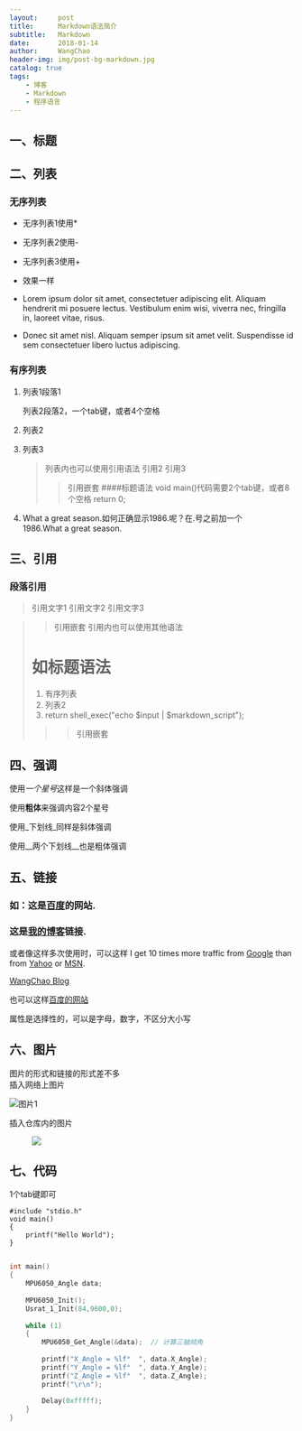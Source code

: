 ```yaml
---
layout:     post
title:      Markdown语法简介
subtitle:   Markdown
date:       2018-01-14
author:     WangChao
header-img: img/post-bg-markdown.jpg
catalog: true
tags:
    - 博客
    - Markdown
    - 程序语言
---
```


## 一、标题



## 二、列表
### 无序列表
* 无序列表1使用*
- 无序列表2使用-
+ 无序列表3使用+
* 效果一样

*   Lorem ipsum dolor sit amet, consectetuer adipiscing elit.
	Aliquam hendrerit mi posuere lectus. Vestibulum enim wisi,
	viverra nec, fringilla in, laoreet vitae, risus.
*   Donec sit amet nisl. Aliquam semper ipsum sit amet velit.
    Suspendisse id sem consectetuer libero luctus adipiscing.
### 有序列表

1. 列表1段落1


    列表2段落2，一个tab键，或者4个空格
2. 列表2
3. 列表3
	>列表内也可以使用引用语法
	>引用2
	>引用3
	>>引用嵌套
	>####标题语法
			void main()代码需要2个tab键，或者8个空格
			    return 0;
1986. What a great season.如何正确显示1986.呢？在.号之前加一个\
1986\.What a great season.


## 三、引用


### 段落引用

> 引用文字1
> 引用文字2
> 引用文字3

>>引用嵌套
>引用内也可以使用其他语法
># 如标题语法
>1.  有序列表
>2.  列表2
>3.  return shell_exec("echo $input | $markdown_script");
>>>引用嵌套


## 四、强调 ##

使用*一个星号*这样是一个斜体强调

使用**粗体**来强调内容2个星号

使用_下划线_同样是斜体强调		

使用__两个下划线__也是粗体强调


## 五、链接

### 如：这是[百度](http://www.baidu.com/ "Baidu")的网站.
### 这是[我的博客][4]链接.

或者像这样多次使用时，可以这样
I get 10 times more traffic from [Google][1] than from
[Yahoo][2] or [MSN][3].

[WangChao Blog][4]

也可以这样[百度的网站][baidu]

属性是选择性的，可以是字母，数字，不区分大小写

[1]: http://google.com  "Google"
[2]: http://search.yahoo.com "Yahoo Search"
[3]: http://search.msn.com/ "MSN Search"
[4]: http://whik.gitee.io/ "My Blog"
[baidu]: http://baidu.com "Baidu"

## 六、图片

图片的形式和链接的形式差不多
<br>
插入网络上图片

![图片1](http://img1.imgtn.bdimg.com/it/u=4131634322,487666839&fm=27&gp=0.jpg "图片1")


插入仓库内的图片

<figure>
<a><img src="{{site.url}}/img/post-bg-markdown.jpg"></a>
</figure>


## 七、代码

1个tab键即可

	#include "stdio.h"
	void main()
	{
		printf("Hello World");
	}


```c

int main()
{
    MPU6050_Angle data;
    
    MPU6050_Init();
    Usrat_1_Init(84,9600,0);    
    
    while (1)
    {
        MPU6050_Get_Angle(&data);  // 计算三轴倾角
        
        printf("X_Angle = %lf°  ", data.X_Angle);
        printf("Y_Angle = %lf°  ", data.Y_Angle);
        printf("Z_Angle = %lf°  ", data.Z_Angle);
        printf("\r\n");
        
        Delay(0xfffff);
    }
}
```





